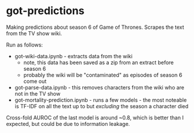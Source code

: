 # got-predictions

Making predictions about season 6 of Game of Thrones. Scrapes the text from the TV show wiki.

Run as follows:

* got-wiki-data.ipynb - extracts data from the wiki
    * note, this data has been saved as a zip from an extract before season 6
    * probably the wiki will be "contaminated" as episodes of season 6 come out
* got-parse-data.ipynb - this removes characters from the wiki who are not in the TV show
* got-mortality-prediction.ipynb - runs a few models - the most noteable is TF-IDF on all the text up to but *excluding* the season a character died

Cross-fold AUROC of the last model is around ~0.8, which is better than I expected, but could be due to information leakage.
